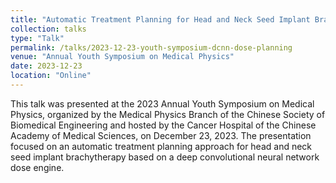 ```yaml
---
title: "Automatic Treatment Planning for Head and Neck Seed Implant Brachytherapy Based on a Deep Convolutional Neural Network Dose Engine"
collection: talks
type: "Talk"
permalink: /talks/2023-12-23-youth-symposium-dcnn-dose-planning
venue: "Annual Youth Symposium on Medical Physics"
date: 2023-12-23
location: "Online"
---
```


This talk was presented at the 2023 Annual Youth Symposium on Medical Physics, organized by the Medical Physics Branch of the Chinese Society of Biomedical Engineering and hosted by the Cancer Hospital of the Chinese Academy of Medical Sciences, on December 23, 2023. The presentation focused on an automatic treatment planning approach for head and neck seed implant brachytherapy based on a deep convolutional neural network dose engine.

